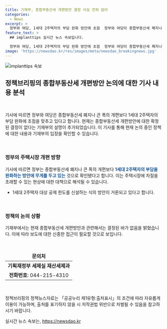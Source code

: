```yaml
---
title: 기재부, 종합부동산세 개편방안 결정 사실 전혀 없어
categories:
  - News
excerpt: >
  정부와 여당, 1세대 2주택자의 부담 완화 방안에 초점  정부와 여당이 종합부동산세 폐지나 개편보다는 1세대 2주택자의 부담 완화에 무게를 두고 있다는 보도가 나왔다. 현재 구체적 결정은 없으나, 지방에 주택을 보유한 1세대 2주택자 대상 공제 한도 신설 방안이 거론되고 있다고 한다. (출처: 정책브리핑)
feature_text: >
  ## implanttips 실시간 뉴스 속보입니다.

  정부와 여당, 1세대 2주택자의 부담 완화 방안에 초점  정부와 여당이 종합부동산세 폐지나 개편보다는 1세대 2주택자의 부담 완화에 무게를 두고 있다는 보도가 나왔다. 현재 구체적 결정은 없으나, 지방에 주택을 보유한 1세대 2주택자 대상 공제 한도 신설 방안이 거론되고 있다고 한다. (출처: 정책브리핑)
image: 'https://newsdao.kr/res/images/meta/newsdao_breakingnews.jpg'
---
```


<p><img src="https://newsdao.kr/res/images/meta/newsdao_breakingnews.jpg" alt="implanttips 속보" /></p>

<h2 data-ke-size="size26">정책브리핑의 종합부동산세 개편방안 논의에 대한 기사 내용 분석</h2>

<p data-ke-size="size16">&nbsp;</p>

<p>기사에 따르면 정부와 여당은 종합부동산세 폐지나 큰 폭의 개편보다 1세대 2주택자의 부담 완화에 초점을 맞추고 있다고 합니다. 현재는 종합부동산세 개편방안에 대한 확정된 결정이 없다는 기재부의 설명이 추가되었습니다. 이 기사를 통해 현재 논의 중인 정책에 대한 내용과 기재부의 입장을 확인할 수 있습니다.</p>

<p data-ke-size="size16">&nbsp;</p>

<h3>정부의 주택시장 개편 방향</h3>

<p data-ke-size="size16">기사에 따르면 정부는 종합부동산세 폐지나 큰 폭의 개편보다 <b><span style="color: #1a5490;">1세대 2주택자의 부담을 완화하는 방안에 무게를 두고 있는</span></b> 것으로 확인됐다고 합니다. 이는 주택시장에 차질을 초래할 수 있는 현상에 대한 대책으로 해석될 수 있습니다.</p>

<ul>
<li>1세대 2주택자 대상 공제 한도를 신설하는 식의 방안이 거론되고 있다고 합니다.</li>
</ul>

<p data-ke-size="size16">&nbsp;</p>

<h3>정책의 논의 상황</h3>

<p data-ke-size="size16">기재부에서는 현재 종합부동산세 개편방안과 관련해서는 결정된 바가 없음을 밝혔습니다. 이에 따라 보도에 대한 신중한 접근이 필요할 것으로 보입니다.</p>

<p data-ke-size="size16">&nbsp;</p>

<table>
<thead>
<tr>
<td style="text-align: center; height: 17px;"><b>문의처</b></td>
</tr>
</thead>
<tbody>
<tr>
<td style="text-align: center; height: 17px;"><b>기획재정부 세제실 재산세제과</b></td>
</tr>
<tr>
<td style="text-align: center; height: 17px;"><b>전화번호</b>: 044-215-4310</td>
</tr>
</tbody>
</table>

<p data-ke-size="size16">&nbsp;</p>

<p>정책브리핑의 정책뉴스자료는 「공공누리 제1유형:출처표시」의 조건에 따라 자유롭게 이용이 가능하며, 출처를 표기하지 않을 시 저작권법 위반으로 처벌될 수 있음을 참고하시기 바랍니다.</p>
실시간 뉴스 속보는, <a href="https://newsdao.kr" rel="dofollow">https://newsdao.kr</a>


